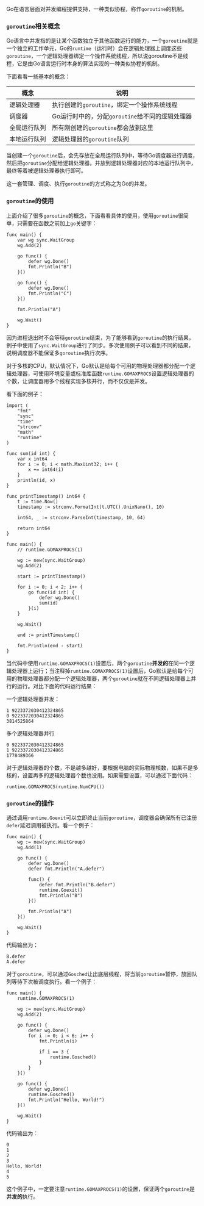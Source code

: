 Go在语⾔层⾯对并发编程提供⽀持，⼀种类似协程，称作`goroutine`的机制。



### `goroutine`相关概念

Go语言中并发指的是让某个函数独立于其他函数运行的能力，一个`goroutine`就是一个独立的工作单元，Go的`runtime`（运行时）会在逻辑处理器上调度这些`goroutine`，一个逻辑处理器绑定一个操作系统线程，所以说goroutine不是线程，它是由Go语言运行时本身的算法实现的一种类似协程的机制。

下面看看一些基本的概念：

概念           |  说明
--------------|-------------
逻辑处理器      |  执行创建的`goroutine`，绑定一个操作系统线程
调度器         |  Go运行时中的，分配`goroutine`给不同的逻辑处理器
全局运行队列    |  所有刚创建的`goroutine`都会放到这里
本地运行队列    |  逻辑处理器的`goroutine`队列


当创建一个`goroutine`后，会先存放在全局运行队列中，等待Go调度器进行调度，然后把`goroutine`分配给逻辑处理器，并放到逻辑处理器对应的本地运行队列中，最终等着被逻辑处理器执行即可。

这一套管理、调度、执行`goroutine`的方式称之为Go的并发。



### `goroutine`的使用

上面介绍了很多`goroutine`的概念，下面看看具体的使用，使用`goroutine`很简单，只需要在函数之前加上`go`关键字：

    func main() {
        var wg sync.WaitGroup
        wg.Add(2)

        go func() {
            defer wg.Done()
            fmt.Println("B")
        }()

        go func() {
            defer wg.Done()
            fmt.Println("C")
        }()

        fmt.Println("A")

        wg.Wait()
    }

因为进程退出时不会等待`goroutine`结束，为了能够看到`goroutine`的执行结果，例子中使用了`sync.WaitGroup`进行了同步。多次使用例子可以看到不同的结果，说明调度器不能保证多`goroutine`执⾏次序。

对于多核的CPU，默认情况下，Go默认是给每个可用的物理处理器都分配一个逻辑处理器，可使⽤环境变量或标准库函数`runtime.GOMAXPROCS`设置逻辑处理器的个数，让调度器⽤多个线程实现多核并⾏，⽽不仅仅是并发。

看下面的例子：

    import (
        "fmt"
        "sync"
        "time"
        "strconv"
        "math"
        "runtime"
    )

    func sum(id int) {
        var x int64
        for i := 0; i < math.MaxUint32; i++ {
            x += int64(i)
        }
        println(id, x)
    }

    func printTimestamp() int64 {
        t := time.Now()
        timestamp := strconv.FormatInt(t.UTC().UnixNano(), 10)
        
        int64, _ := strconv.ParseInt(timestamp, 10, 64) 

        return int64
    }

    func main() {
        // runtime.GOMAXPROCS(1)
        
        wg := new(sync.WaitGroup)
        wg.Add(2)

        start := printTimestamp()

        for i := 0; i < 2; i++ {
            go func(id int) {
                defer wg.Done()
                sum(id)
            }(i)
        }

        wg.Wait()

        end := printTimestamp()

        fmt.Println(end - start)
    }

当代码中使用`runtime.GOMAXPROCS(1)`设置后，两个`goroutine`**并发的**在同一个逻辑处理器上运行；当注释掉`runtime.GOMAXPROCS(1)`设置后，Go默认是给每个可用的物理处理器都分配一个逻辑处理器，两个`goroutine`就在不同逻辑处理器上并行的运行。对比下面的代码运行结果：

一个逻辑处理器并发：

    1 9223372030412324865
    0 9223372030412324865
    3814525864

多个逻辑处理器并行

    0 9223372030412324865
    1 9223372030412324865
    1778489366


对于逻辑处理器的个数，不是越多越好，要根据电脑的实际物理核数，如果不是多核的，设置再多的逻辑处理器个数也没用。如果需要设置，可以通过下面代码：

    runtime.GOMAXPROCS(runtime.NumCPU())




### `goroutine`的操作

通过调⽤`runtime.Goexit`可以⽴即终⽌当前`goroutine`，调度器会确保所有已注册`defer`延迟调⽤被执⾏。看一个例子：

    func main() {
        wg := new(sync.WaitGroup)
        wg.Add(1)

        go func() {
            defer wg.Done()
            defer fmt.Println("A.defer")

            func() {
                defer fmt.Println("B.defer")
                runtime.Goexit() 
                fmt.Println("B")     
            }()

            fmt.Println("A") 
        }()

        wg.Wait()
    }

代码输出为：

    B.defer
    A.defer

对于`goroutine`，可以通过`Gosched`让出底层线程，将当前`goroutine`暂停，放回队列等待下次被调度执⾏。看一个例子：

    func main() {
        runtime.GOMAXPROCS(1)

        wg := new(sync.WaitGroup)
        wg.Add(2)

        go func() {
            defer wg.Done()
            for i := 0; i < 6; i++ {
                fmt.Println(i)

                if i == 3 {
                    runtime.Gosched()
                }
            }
        }()

        go func() {
            defer wg.Done()
            runtime.Gosched()
            fmt.Println("Hello, World!")
        }()

        wg.Wait()
    }

代码输出为：

    0
    1
    2
    3
    Hello, World!
    4
    5

这个例子中，一定要注意`runtime.GOMAXPROCS(1)`的设置，保证两个`goroutine`是**并发的**执行。

